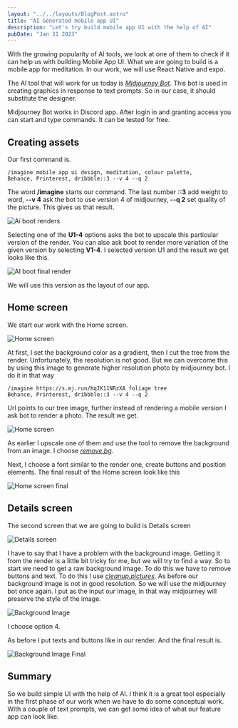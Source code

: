 ```yaml
---
layout: "../../layouts/BlogPost.astro"
title: "AI Generated mobile app UI"
description: "Let's try build mobile app UI with the help of AI"
pubDate: "Jan 31 2023"
---
```


With the growing popularity of AI tools, we look at one of them to check if it can help us with building Mobile App UI. What we are going to build is a mobile app for meditation.
In our work, we will use React Native and expo.

The AI tool that will work for us today is _[Midjourney Bot](https://midjourney.com/home)_. This bot is used in creating graphics in response to text prompts. So in our case, it should substitute the designer.

Midjourney Bot works in Discord app. After login in and granting access you can start and type commands. It can be tested for free.

## Creating assets

Our first command is.

```
/imagine mobile app ui design, meditation, colour palette,
Behance, Printerest, dribbble::3 --v 4 --q 2
```

The word **/imagine** starts our command. The last number **::3** add weight to word,
**--v 4** ask the bot to use version 4 of midjourney, **--q 2** set quality of the picture.
This gives us that result.

![Ai boot renders](/assets/posts/aiGeneratedMobileApp/1.png)

Selecting one of the **U1-4** options asks the bot to upscale this particular version of the render. You can also ask boot to render more variation of the given version by selecting **V1-4**. I selected version U1 and the result we get looks like this.

![AI boot final render](/assets/posts/aiGeneratedMobileApp/2.png)

We will use this version as the layout of our app.

## Home screen

We start our work with the Home screen.

![Home screen](/assets/posts/aiGeneratedMobileApp/3.png)

At first, I set the background color as a gradient, then I cut the tree from the render. Unfortunately, the resolution is not good. But we can overcome this by using this image to generate
higher resolution photo by midjourney bot. I do it in that way

```
/imagine https://s.mj.run/KqIK11NRzXA foliage tree
Behance, Printerest, dribbble::3 --v 4 --q 2
```

Url points to our tree image, further instead of rendering a mobile version I ask bot to render a photo. The result we get.

![Home screen](/assets/posts/aiGeneratedMobileApp/4.png)

As earlier I upscale one of them and use the tool to remove the background from an image. I choose _[remove.bg](https://www.remove.bg/upload)_.

Next, I choose a font similar to the render one, create buttons and position elements. The final result of the Home screen look like this

![Home screen final](/assets/posts/aiGeneratedMobileApp/5.png)

## Details screen

The second screen that we are going to build is Details screen

![Details screen](/assets/posts/aiGeneratedMobileApp/6.png)

I have to say that I have a problem with the background image. Getting it from the render is a little bit tricky for me, but we will try to find a way.
So to start we need to get a raw background image. To do this we have to remove buttons and text. To do this I use _[cleanup.pictures](https://cleanup.pictures/)_. As before our background image is not in good resolution. So we will use the midjourney bot once again.
I put as the input our image, in that way midjourney will preserve the style of the image.

![Background Image](/assets/posts/aiGeneratedMobileApp/7.png)

I choose option 4.

As before I put texts and buttons like in our render. And the final result is.

![Background Image Final](/assets/posts/aiGeneratedMobileApp/8.png)

## Summary

So we build simple UI with the help of AI. I think it is a great tool especially in the first phase of our work when we have to do some conceptual work. With a couple of text prompts, we can get some idea of what our feature app can look like.
